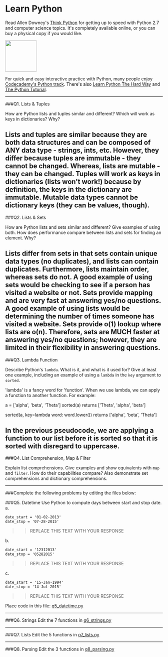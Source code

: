 # Learn Python

Read Allen Downey's [Think Python](http://www.greenteapress.com/thinkpython/) for getting up to speed with Python 2.7 and computer science topics. It's completely available online, or you can buy a physical copy if you would like.

<a href="http://www.greenteapress.com/thinkpython/"><img src="img/think_python.png" style="width: 100px;" target="_blank"></a>

For quick and easy interactive practice with Python, many people enjoy [Codecademy's Python track](http://www.codecademy.com/en/tracks/python). There's also [Learn Python The Hard Way](http://learnpythonthehardway.org/book/) and [The Python Tutorial](https://docs.python.org/2/tutorial/).

---

###Q1. Lists &amp; Tuples

How are Python lists and tuples similar and different? Which will work as keys in dictionaries? Why?

Lists and tuples are similar because they are both data structures and can be composed of ANY data type - strings, ints, etc.  However, they differ because tuples are immutable - they cannot be changed.  Whereas, lists are mutable - they can be changed.  Tuples will work as keys in dictionaries (lists won't work!) because by definition, the keys in the dictionary are immutable.  Mutable data types cannot be dictionary keys (they can be values, though).
---

###Q2. Lists &amp; Sets

How are Python lists and sets similar and different? Give examples of using both. How does performance compare between lists and sets for finding an element. Why?

Lists differ from sets in that sets contain unique data types (no duplicates), and lists can contain duplicates.  Furthermore, lists maintain order, whereas sets do not.  A good example of using sets would be checking to see if a person has visited a website or not.  Sets provide mapping and are very fast at answering yes/no questions.  A good example of using lists would be determining the number of times someone has visited a website.  Sets provide o(1) lookup where lists are o(n).  Therefore, sets are MUCH faster at answering yes/no questions; however, they are limited in their flexibility in answering questions.
---

###Q3. Lambda Function

Describe Python's `lambda`. What is it, and what is it used for? Give at least one example, including an example of using a `lambda` in the `key` argument to `sorted`.

'lambda' is a fancy word for 'function'.  When we use lambda, we can apply a function to another function.  For example:

a = ['alpha', 'beta', 'Theta']
sorted(a) returns ['Theta', 'alpha', 'beta']

sorted(a, key=lambda word: word.lower()) returns ['alpha', 'beta', 'Theta']

In the previous pseudocode, we are applying a function to our list before it is sorted so that it is sorted with disregard to uppercase.
---

###Q4. List Comprehension, Map &amp; Filter

Explain list comprehensions. Give examples and show equivalents with `map` and `filter`. How do their capabilities compare? Also demonstrate set comprehensions and dictionary comprehensions.


---

###Complete the following problems by editing the files below:

###Q5. Datetime
Use Python to compute days between start and stop date.   
a.  

```
date_start = '01-02-2013'    
date_stop = '07-28-2015'
```

>> REPLACE THIS TEXT WITH YOUR RESPONSE

b.  
```
date_start = '12312013'  
date_stop = '05282015'  
```

>> REPLACE THIS TEXT WITH YOUR RESPONSE

c.  
```
date_start = '15-Jan-1994'      
date_stop = '14-Jul-2015'  
```

>> REPLACE THIS TEXT WITH YOUR RESPONSE  

Place code in this file: [q5_datetime.py](python/q5_datetime.py)

---

###Q6. Strings
Edit the 7 functions in [q6_strings.py](python/q6_strings.py)

---

###Q7. Lists
Edit the 5 functions in [q7_lists.py](python/q7_lists.py)

---

###Q8. Parsing
Edit the 3 functions in [q8_parsing.py](python/q8_parsing.py)






